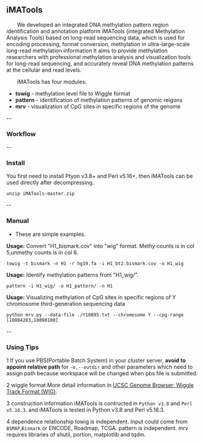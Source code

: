 
## iMATools
&emsp;&emsp;We developed an integrated DNA methylation pattern region identification and annotation platform iMATools (integrated Methylation Analysis Tools) based on long-read sequencing data, which is used for encoding processing, format conversion, methylation in ultra-large-scale long-read methylation information It aims to provide methylation researchers with professional methylation analysis and visualization tools for long-read sequencing, and accurately reveal DNA methylation patterns at the cellular and read levels.

&emsp;&emsp;iMATools has four modules:
* **towig** - methylation level file to Wiggle format
* **pattern** - identification of methylation patterns  of genomic reigons
* **mrv** - visualization of CpG sites in specific regions of the genome

--
### Workflow

--
### Install
You first need to install Ptyon v3.8+ and Perl v5.16+, then iMATools can be used directly after decompressing. 
```
unzip iMATools-master.zip
```

--
### Manual

* These are simple examples.

__Usage:__ Convert "H1_bismark.cov" into "wig" format. Methy counts is in col 5,unmethy counts is in col 6.
```shell
towig -t bismark -n H1 -r hg19.fa -i H1_bt2.bismark.cov -o H1_wig
```
__Usage:__ Identify methylation patterns from "H1_wig/".
```shell
pattern -i H1_wig/ -o H1_pattern/ -n H1
```
__Usage:__ Visualizing methylation of CpG sites in specific regions of Y chromosome third-generation sequencing data
```shell
python mrv.py --data-file ./Y10895.txt --chromosome Y --cpg-range [10084283,10090100]
```

--
### Using Tips

1 If you use PBS(Portable Batch System) in your cluster server, **avoid to appoint relative path** for `-o,--outdir` and other parameters which need to assign path because workspace will be changed when pbs file is submitted. 

2 wiggle format
More detail information in [UCSC Genome Browser: Wiggle Track Format (WIG)](http://genome.ucsc.edu/goldenPath/help/wiggle.html).

3 construction information
iMATools is contructed in `Python v3.8` and `Perl v5.16.3`. 
and iMATools is tested in Python v3.8 and Perl v5.16.3. 

4 dependence relationship
towig is independent. Input could come from `BSMAP`,`Bismark` or ENCODE, Roadmap, TCGA.
pattern is independent. 
mrv requires libraries of shutil, portion, matplotlib and tqdm. 
